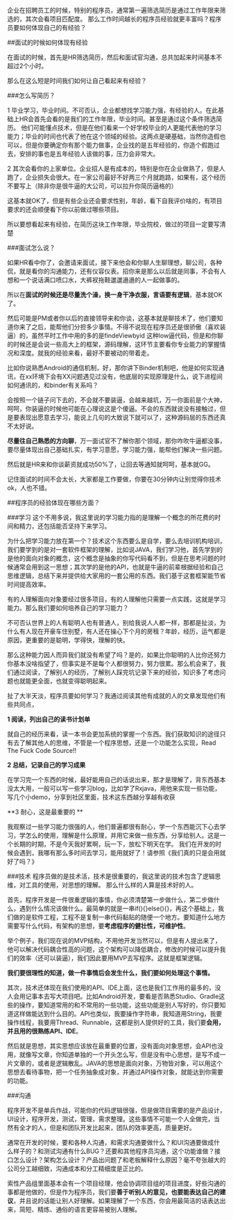 企业在招聘员工的时候，特别的程序员，通常第一遍筛选简历是通过工作年限来筛选的，其次会看项目匹配度。
那么工作时间越长的程序员经验就更丰富吗？程序员要如何体现自己的有经验？

##面试的时候如何体现有经验

在面试的时候，首先是HR筛选简历，然后和面试官沟通，总共加起来时间基本不超过2个小时。

那么在这么短是时间我们如何让自己看起来有经验？

###怎么写简历？

1 毕业学习，毕业时间。不可否认，企业都想找学习能力强，有经验的人。在此基础上HR会首先会看的是我们的工作年限，毕业时间。甚至是通过这个条件筛选简历。
他们可能懂点技术，但是在他们看来一个好学校毕业的人更能代表他的学习能力；毕业的时间也代表了他在这个领域的经验。这两点是硬基础，当然你造假也可以，但是你要确定你有那个能力做事，企业找的是五年经验的，你造个假跑过去，安排的事也是五年经验人该做的事，压力会非常大。

2 其次会看你的上家单位。企业招人是有成本的，特别是你在企业做熟了，但是人跑了，企业损失会很大。在一家公司最好不好两三个月就跑路，如果有，这个经历不要写上（除非你是很牛逼的大公司，可以拉升你简历逼格的）

这基本就OK了，但是有些企业还会要求性别，年龄，看下自我评价啥的，有项目要求的还会顺便看下你以前做过哪些项目。

所以要想看起来有经验，在简历这块工作年限，毕业院校，做过的项目一定要写清楚

###面试怎么说？

如果HR看中你了，会邀请来面试，接下来他会和你聊人生聊理想，聊公司，各种侃，就是看你的沟通能力，还有仪容仪表。招你来是那么以后就是同事，不会有人想和一个说话满口喷口水，大裤衩拖鞋邋邋遢遢的人一起做事的。

所以在**面试的时候还是尽量洗个澡，换一身干净衣服，言语要有逻辑**，基本就OK了。

然后可能是PM或者你以后的直接领导来和你谈，这基本就是聊技术了，他们要知道你来了之后，能帮他们分担多少事情。不得不说现在程序员还是很骄傲（喜欢装逼）的，虽然平时工作中用的多的是findeViewbyid 这种low逼代码，但是和你聊的时候还是会说一些高大上的框架，源码理解，这环节主要看你专业能力的掌握情况和深度。就我的经验来看，最好不要被动的带着走。

比如你说熟悉Android的通信机制，好，那你讲下Binder机制吧，他是如何实现通讯，在xx环境下会有XX问题遇见过没有，他底层的实现原理是什么，说下进程间如何通讯的，和binder有关系吗？

会按照一个链子问下去的，不会就不要装逼，会越来越坑，万一你面前是个大神，呵呵，你装逼的时候他可能在心理说这是个傻逼。不会的东西就说没有接触过，但是要表现出愿意去学习，能说上几句的大致说下就可以了，这种源码层的东西还真不太好说。

**尽量往自己熟悉的方向聊**，万一面试官不了解你那个领域，那你咋吹牛逼都没事，要尽量体现出自己基础扎实，有学习意愿，学习能力强，能帮他们解决一些问题。

然后就是HR来和你谈薪资就成功50%了，让回去等通知就呵呵，基本就GG。

记住面试的时间不会太长，大家都是工作要做，你要在30分钟内让别觉得你技术ok，人也不错。

##程序员的经验体现在哪些方面？

###学习
这个不用多说，我这里说的学习能力指的是理解一个概念的所花费的时间和精力，还包括能否坚持下来学习。

为什么把学习能力放在第一个？技术这个东西要么是自学，要么去培训机构培训，我们要学到的是对一套软件框架的理解，比如说JAVA，我们学习他，首先学到的是他的面向对象的概念，这个概念是抽象的你写代码看不到，但是在思考问题的时候通常会用到这一思想；其次学的是他的API，也就是牛逼的前辈根据经验和自己思维逻辑，总结下来并提供给大家用的一套公用的东西。我们基于这套框架能节省时间提高效率。

有的人理解面向对象要经过很多项目，有的人理解他只需要一点实践，这就是学习能力。那么我们要如何培养自己的学习能力？

不可否认世界上的人有聪明人也有普通人，别给我说人人都一样，那都是扯淡，为什么有人现在开豪车住别墅，有人还在操心下个月的房租？年龄，经历，运气都是原因，更重要的是聪明，学得快，理解的快。

那么这种能力因人而异我们就没有希望了吗？是的，如果比你聪明的人比你还努力你基本没啥指望了，但事实是不是每个人都很努力，努力很累。那么机会来了，我们通过阅读，了解别人的经历，了解别人踩完坑记录下来的经验，知识多了考虑问题也就能更全面，也就变得聪明起来。


扯了大半天淡，程序员要如何学习？我通过阅读其他有成就的人的文章发现他们有些共同点，

**1 阅读，列出自己的读书计划单**

就自己的经历来看，读一本书会更加系统的掌握一个东西。我们获取知识的途径只有去了解其他人的思维，不管是一个程序思想，还是一个功能怎么实现，Read The Fuck Code Source!! 

**2 总结，记录自己的学习成果**

在学习完一个东西的时候，最好能用自己的话说出来，那才是理解了，背东西基本没太大用，一般可以写一些学习blog，比如学了Rxjava，用他来实现一些功能，写几个小demo，分享到社区里面，技术这东西越分享越有收获

**3 耐心，这是最重要的 **

我观察过一些学习能力很强的人，他们普遍都很有耐心，学一个东西能沉下心去学习，学怎么的使用，理解是什么原理，并用它来做一些东西，分享给别人。这是一个长期的时期，不是今天我好累啊，玩一下，放松下明天在学。
我们在开发的时候会遇到，我哪有那么多时间去学习，能用就好了！请参照《我们真的只是会用就好了吗？》


###技术
程序员做的是技术活，技术是很重要的，我这里说的技术包含了逻辑思维，对工具的使用，对思想的理解。
那么什么样的人算是技术好的人。

首先，程序开发是一件很重逻辑的事情，你必须清楚第一步做什么，第二步做什么，遇到什么情况该做什么。最简单的就是一串if(){}else(){}，再这个基础上，我们做的是软件工程，工程不是复制一串代码黏贴的随便一个地方。要知道什么地方需要写什么代码，有架构的思想，要**考虑程序的健壮性，可维护性**。

举个例子，我们现在说的MVP结构，不用他开发当然可以，但是有人提出来了，他可以解决代码耦合性高的问题，这个架构可以降低耦合，修改的时候可以提升我们的效率（还可以装逼），我们因此要用MVP去写程序。这就是框架逻辑。

**我们要很理性的知道，做一件事情后会发生什么，我们要如何处理这个事情。**

其次，技术还体现在我们使用的API、IDE上面，这也是我们工作用的最多的，没人会用记事本去写大项目吧。比如Android开发，要看是否熟悉Studio、Gradle这些的操作，要知道常用的和不常用的一些功能，这些功能是别人写好的，你只要知道这样做能达到什么目的。API也类似，我要操作字符串，我知道用String，我要操作线程，我要用Thread、Runnable，这都是别人提供好的工具，我们要**会用，并且用的很熟练API、IDE**。

然后就是思想，其实思想应该放在最重要的位置，没有面向对象思想，会API也没用，就像写文章，你知道单独的一个开头怎么写，但是没有中心思想，是写不成一片文章的，或者是逻辑散乱。JAVA的思想是面向对象，万物皆对象，可以用这个思想去看待事物，把一个任务抽象成对象，并通过API操作对象，就能达到你需要的功能。

###沟通

程序开发不是单兵作战，可能你的代码逻辑很强，但是做项目需要的是产品设计，UI设计，程序开发，测试，管理，需求整理。这些事情不可能一个人全做完，当然有全才的人，但是和团队开发比起来，团队的效率更高，质量更好。

通常在开发的时候，要和各种人沟通，和需求沟通要做什么？和UI沟通要做成什么样子的？和测试沟通有什么BUG？还要和其他程序员沟通，这个功能谁做？接口怎么设计？架构怎么设计？产品出问题了和老板解释什么原因？毫不夸张越大的公司分工越细致，沟通成本和分工精细度是正比的。

索性产品组里面基本会有一个项目经理，他会协调项目组的项目进度，好些沟通的事都是他做的，但是作为程序员，我们要**善于听别人的意见，也要能表达自己的建议**，并且说的话能让别人好理解。如果理解了一个东西，你会用最简洁的话表达出来，简短、精炼、通俗的语言更容易被别人理解。
